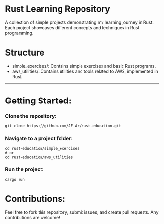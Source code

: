# Rust Learning Repository
A collection of simple projects demonstrating my learning journey in Rust. 
Each project showcases different concepts and techniques in Rust programming.

# Structure
 - simple_exercises/: Contains simple exercises and basic Rust programs.
 - aws_utilities/: Contains utilities and tools related to AWS, implemented in Rust.
-----


# Getting Started:

### Clone the repository:

    git clone https://github.com/JF-Ar/rust-education.git

### Navigate to a project folder:

    cd rust-education/simple_exercises
    # or
    cd rust-education/aws_utilities

### Run the project:
    cargo run

# Contributions:

Feel free to fork this repository, submit issues, and create pull requests. Any contributions are welcome!